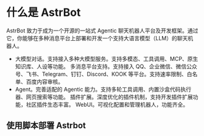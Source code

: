 # 什么是 AstrBot

AstrBot 致力于成为一个开源的一站式 Agentic 聊天机器人平台及开发框架。通过它，你能够在多种消息平台上部署和开发一个支持大语言模型（LLM）的聊天机器人。

- 大模型对话。支持接入多种大模型服务。支持多模态、工具调用、MCP、原生知识库、人设等功能。
多消息平台支持。支持接入 QQ、企业微信、微信公众号、飞书、Telegram、钉钉、Discord、KOOK 等平台。支持速率限制、白名单、百度内容审核。
- Agent。完善适配的 Agentic 能力。支持多轮工具调用、内置沙盒代码执行器、网页搜索等功能。
插件扩展。深度优化的插件机制，支持开发插件扩展功能，社区插件生态丰富。
WebUI。可视化配置和管理机器人，功能齐全。

## 使用脚本部署 Astrbot


